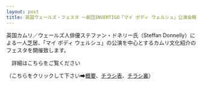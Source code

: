```yaml
---
layout: post
title: 英国ウェールズ・フェスタ ～劇団INVERTIGO「マイ ボディ ウェルシュ」公演会開催のお知らせ
---
```

英国カムリ／ウェールズ人俳優ステファン・ドネリー氏（Steffan Donnelly）による一人芝居、「マイ ボディ ウェルシュ」の公演を中心とするカムリ文化紹介のフェスタを開催致します。 

　詳細はこちらをご覧ください

（こちらをクリックして下さい➡[概要](https://drive.google.com/open?id=1WNwDmuvPRrZLpKi2eU9AKLm4KlXMPqzV)、[チラシ表](https://drive.google.com/open?id=1KNEzH3YOTruQvukQI2GTBE5iz_L3iLcg)、[チラシ裏](https://drive.google.com/open?id=1ZZTMpHySsRINU_8YZHIWswnR4g1SouiS)）

